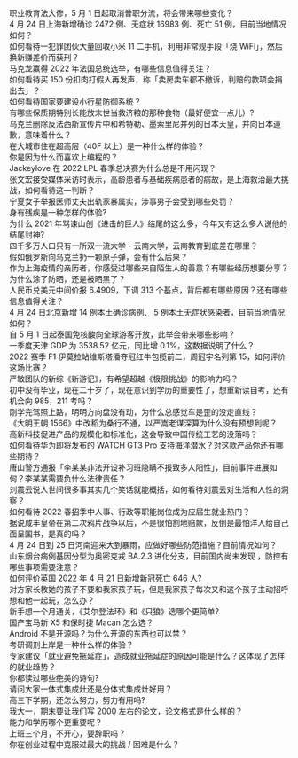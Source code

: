 职业教育法大修，5 月 1 日起取消普职分流，将会带来哪些变化？  
4 月 24 日上海新增确诊 2472 例、无症状 16983 例、死亡 51 例，目前当地情况如何？  
如何看待一犯罪团伙大量回收小米 11 二手机，利用非常规手段「烧 WiFi」，然后换新赚差价而获刑？  
马克龙赢得 2022 年法国总统选举，有哪些信息值得关注？  
如何看待买 150 份扣肉打假人再发声，称「卖房卖车都不撤诉，判赔的款项会捐出去」？  
如何看待国家要建设小行星防御系统？  
有哪些保质期特别长能放末世当救济粮的那种食物（最好便宜一点儿）?  
乌克兰删除反法西斯宣传片中和希特勒、墨索里尼并列的日本天皇，并向日本道歉，意味着什么？  
在大城市住在超高层（40F 以上）是一种什么样的体验？  
你是因为什么而喜欢上编程的？  
Jackeylove 在 2022 LPL 春季总决赛为什么总是不用闪现？  
张文宏接受媒体采访时表示，高龄患者与基础疾病患者的病故，是上海救治最大挑战，如何看待这一判断？  
宁夏女子举报医师丈夫出轨家暴属实，涉事男子会受到哪些处罚？  
身有残疾是一种怎样的体验?  
为什么 2021 年骂谏山创《进击的巨人》结尾的这么多，今年又有这么多人说他的结尾封神?  
四千多万人口只有一所双一流大学 - 云南大学，云南教育到底差在哪里？  
假如俄罗斯向乌克兰扔一颗原子弹，会有什么后果？  
作为上海疫情的亲历者，你感受过哪些来自陌生人的善意？有哪些经历想要分享？  
为什么涂了防晒，还是被晒黑了？  
人民币兑美元中间价报 6.4909，下调 313 个基点，背后都有哪些原因？还有哪些信息值得关注？  
4 月 24 日北京新增 14 例本土确诊病例、 5 例本土无症状感染者，目前当地情况如何？  
自 5 月 1 日起泰国免核酸向全球游客开放，此举会带来哪些影响？  
一季度天津 GDP 为 3538.52 亿元，同比增 0.1%，这数据说明了什么？  
2022 赛季 F1 伊莫拉站维斯塔潘夺冠红牛包揽前二，周冠宇名列第 15，如何评价这场比赛？  
严敏团队的新综《新游记》，有希望超越《极限挑战》的影响力吗？  
初中没有毕业，现在二十岁了，现在意识到学历的重要性了，想重新读自考，还有机会向 985，211 考吗？  
刚学完驾照上路，明明方向盘没有动，为什么总感觉车是歪的没走直线？  
《大明王朝 1566》中改稻为桑行不通，以严嵩老谋深算为什么没有预想到呢？  
高新科技促进产品的规模化和标准化，这会导致中国传统工艺的没落吗？  
如何看待华为即将发布的 WATCH GT3 Pro 支持海洋潜水？对这款产品你还有哪些期待？  
唐山警方通报「李某某非法开设补习班隐瞒不报致多人阳性」，目前事件进展如何？李某某需要负什么法律责任？  
刘震云说人世间很多事其实几个笑话就能概括，如何看待刘震云对生活和人性的洞察？  
如何看待 2022 春招季中人事、行政等职能岗位成为应届生就业热门？  
据说咸丰皇帝在第二次鸦片战争以后，不是很怕割地赔款，反倒是最怕洋人给自己面呈国书，是真的吗？  
4 月 24 日到 25 日河南迎来大到暴雨，应做好哪些防范措施？目前情况如何？  
山东烟台病例基因分型为奥密克戎 BA.2.3 进化分支，目前国内尚未发现 ，防控有哪些事项需要注意？  
如何评价英国 2022 年 4 月 21 日新增新冠死亡 646 人?  
对方家长教她的孩子不要和我家孩子玩，但是我家孩子每次又和这个孩子主动招呼想和他一起玩，怎么办？  
新手想一个月通关，《艾尔登法环》和《只狼》选哪个更简单?  
国产宝马新 X5 和保时捷 Macan 怎么选？  
Android 不是开源吗？为什么开源的东西也可以禁？  
考研调剂上岸是一种什么样的体验？  
专家建议「就业避免拖延症」，造成就业拖延症的原因可能是什么？这体现了怎样的就业趋势？  
你都读过哪些绝美的诗句?  
请问大家一体式集成灶还是分体式集成灶好用？  
高三下学期，还怎么努力，努力有用吗?  
我大一，期末要让我们写 2000 左右的论文，论文格式是什么样的？  
能力和学历哪个更重要呢？  
上班三个月，不开心，要辞职吗？  
你在创业过程中克服过最大的挑战 / 困难是什么？  
